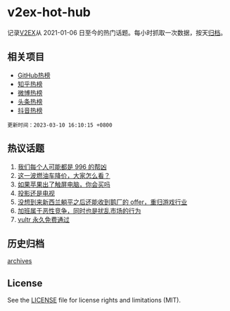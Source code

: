 # v2ex-hot-hub

 记录[V2EX](https://www.v2ex.com/)从 2021-01-06 日至今的热门话题。每小时抓取一次数据，按天[归档](archives)。
 
 ## 相关项目

- [GitHub热榜](https://github.com/lonnyzhang423/github-hot-hub)
- [知乎热榜](https://github.com/lonnyzhang423/zhihu-hot-hub)
- [微博热榜](https://github.com/lonnyzhang423/weibo-hot-hub)
- [头条热榜](https://github.com/lonnyzhang423/toutiao-hot-hub)
- [抖音热榜](https://github.com/lonnyzhang423/douyin-hot-hub)


 `更新时间：2023-03-10 16:10:15 +0800`

## 热议话题

1. [我们每个人可能都是 996 的帮凶](https://www.v2ex.com/t/922635)
1. [这一波燃油车降价，大家怎么看？](https://www.v2ex.com/t/922770)
1. [如果苹果出了触屏电脑，你会买吗](https://www.v2ex.com/t/922787)
1. [投影还是电视](https://www.v2ex.com/t/922772)
1. [没想到来新西兰躺平之后还能收到鹅厂的 offer，重归游戏行业](https://www.v2ex.com/t/922778)
1. [加班属于恶性竞争，同时也是扰乱市场的行为](https://www.v2ex.com/t/922771)
1. [vultr 永久免费通过](https://www.v2ex.com/t/922748)

## 历史归档

[archives](archives)

## License

See the [LICENSE](LICENSE) file for license rights and limitations (MIT).
